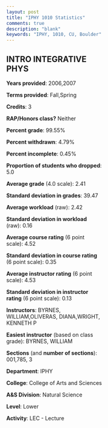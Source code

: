 ```yaml
---
layout: post
title: "IPHY 1010 Statistics"
comments: true
description: "blank"
keywords: "IPHY, 1010, CU, Boulder"
--- 
```

<head>
<script src="https://ajax.googleapis.com/ajax/libs/jquery/2.1.3/jquery.min.js"></script>
<script src="https://dl.dropboxusercontent.com/s/pc42nxpaw1ea4o9/highcharts.js?dl=0"></script>
<!-- <script src="../assets/js/highcharts.js"></script> -->
<style type="text/css">@font-face {
	font-family: "Bebas Neue";
	src: url(https://www.filehosting.org/file/details/544349/BebasNeue%20Regular.otf) format("opentype");
	}
	h1.Bebas { 
		font-family: "Bebas Neue", Verdana, Tahoma;
	}
</style>
</head>
<body>
	<div id="container" style="float: right; width: 45%; height: 88%; margin-left: 2.5%; margin-right: 2.5%;"></div>
	<script language="JavaScript">
		$(document).ready(function() {
		var chart = {type: 'column'};
		var title = {text: 'Grade Distribution'};
		var xAxis = {categories: ['A','B','C','D','F'],crosshair: true};
		var yAxis = {min: 0,title: {text: 'Percentage'}};
		var tooltip = {headerFormat: '<center><b><span style="font-size:20px">{point.key}</span></b></center>',
		               pointFormat: '<td style="padding:0"><b>{point.y:.1f}%</b></td>',
		               footerFormat: '</table>',shared: true,useHTML: true};
		var plotOptions = {column: {pointPadding: 0.0,borderWidth: 0}};  
		var credits = {enabled: false};var series= [{name: 'Percent',data: [10.56,27.11,35.92,17.08,9.33,]}];
		var json = {};
		json.chart = chart;
		json.title = title;
		json.tooltip = tooltip;
		json.xAxis = xAxis;
		json.yAxis = yAxis;  
		json.series = series;
		json.plotOptions = plotOptions;  
		json.credits = credits;
		$('#container').highcharts(json);
	});
	</script>
</body>
			   
## INTRO INTEGRATIVE PHYS

**Years provided**: 2006,2007

**Terms provided**: Fall,Spring

**Credits**: 3

**RAP/Honors class?** Neither

**Percent grade**: 99.55%

**Percent withdrawn**: 4.79%

**Percent incomplete**: 0.45%

**Proportion of students who dropped**: 5.0

**Average grade** (4.0 scale): 2.41

**Standard deviation in grades**: 39.47

**Average workload** (raw): 2.42

**Standard deviation in workload** (raw): 0.16

**Average course rating** (6 point scale): 4.52

**Standard deviation in course rating** (6 point scale): 0.35

**Average instructor rating** (6 point scale): 4.53

**Standard deviation in instructor rating** (6 point scale): 0.13

**Instructors**: BYRNES, WILLIAM,OLIVERAS, DIANA,WRIGHT, KENNETH P

**Easiest instructor** (based on class grade): BYRNES, WILLIAM

**Sections** (and **number of sections**): 001,785, 3

**Department**: IPHY

**College**: College of Arts and Sciences

**A&S Division**: Natural Science

**Level**: Lower

**Activity**: LEC - Lecture